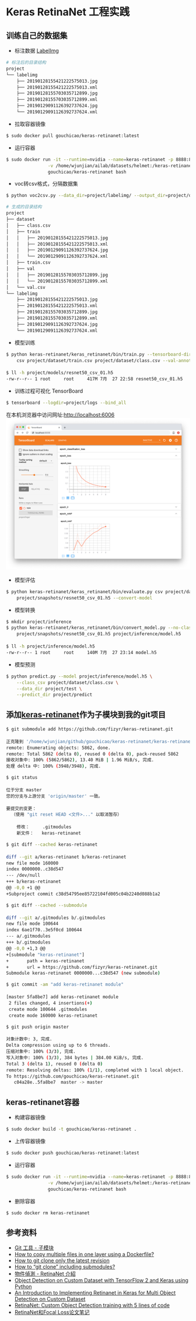 # Keras RetinaNet 工程实践

## 训练自己的数据集
* 标注数据
[LabelImg](https://github.com/tzutalin/labelImg)

```bash
# 标注后的目录结构
project
└── labelimg
    ├── 20190128155421222575013.jpg
    ├── 20190128155421222575013.xml
    ├── 20190128155703035712899.jpg
    ├── 20190128155703035712899.xml
    ├── 20190129091126392737624.jpg
    └── 20190129091126392737624.xml
```

* 拉取容器镜像
```bash
$ sudo docker pull gouchicao/keras-retinanet:latest
```

* 运行容器
```bash
$ sudo docker run -it --runtime=nvidia --name=keras-retinanet -p 8888:8888 -p 6006:6006 \
                -v /home/wjunjian/ailab/datasets/helmet:/keras-retinanet/project \
                gouchicao/keras-retinanet bash
```

* voc转csv格式，分隔数据集
```bash
$ python voc2csv.py --data_dir=project/labelimg/ --output_dir=project/dataset
```

```bash
# 生成的目录结构
project
├── dataset
│   ├── class.csv
│   ├── train
│   │   ├── 20190128155421222575013.jpg
│   │   ├── 20190128155421222575013.xml
│   │   ├── 20190129091126392737624.jpg
│   │   └── 20190129091126392737624.xml
│   ├── train.csv
│   ├── val
│   │   ├── 20190128155703035712899.jpg
│   │   └── 20190128155703035712899.xml
│   └── val.csv
└── labelimg
    ├── 20190128155421222575013.jpg
    ├── 20190128155421222575013.xml
    ├── 20190128155703035712899.jpg
    ├── 20190128155703035712899.xml
    ├── 20190129091126392737624.jpg
    └── 20190129091126392737624.xml
```

* 模型训练
```bash
$ python keras-retinanet/keras_retinanet/bin/train.py --tensorboard-dir=project/logs --snapshot-path project/snapshots \
    csv project/dataset/train.csv project/dataset/class.csv --val-annotations project/dataset/val.csv

$ ll -h project/models/resnet50_csv_01.h5
-rw-r--r-- 1 root     root     417M 7月  27 22:58 resnet50_csv_01.h5
```

* 训练过程可视化 TensorBoard
```bash
$ tensorboard --logdir=project/logs --bind_all
```
在本机浏览器中访问网址:[http://localhost:6006](http://localhost:6006)
![](tensorboard.png)

* 模型评估
```bash
$ python keras-retinanet/keras_retinanet/bin/evaluate.py csv project/dataset/val.csv project/dataset/class.csv \
    project/snapshots/resnet50_csv_01.h5 --convert-model
```

* 模型转换
```bash
$ mkdir project/inference
$ python keras-retinanet/keras_retinanet/bin/convert_model.py --no-class-specific-filter \
    project/snapshots/resnet50_csv_01.h5 project/inference/model.h5

$ ll -h project/inference/model.h5
-rw-r--r-- 1 root     root     140M 7月  27 23:14 model.h5
```

* 模型预测
```bash
$ python predict.py --model project/inference/model.h5 \
    --class_csv project/dataset/class.csv \
    --data_dir project/test \
    --predict_dir project/predict
```

## 添加[keras-retinanet](https://github.com/fizyr/keras-retinanet.git)作为子模块到我的git项目

```bash
$ git submodule add https://github.com/fizyr/keras-retinanet.git

正克隆到 '/home/wjunjian/github/gouchicao/keras-retinanet/keras-retinanet'...
remote: Enumerating objects: 5862, done.
remote: Total 5862 (delta 0), reused 0 (delta 0), pack-reused 5862
接收对象中: 100% (5862/5862), 13.40 MiB | 1.96 MiB/s, 完成.
处理 delta 中: 100% (3948/3948), 完成.
```

```bash
$ git status

位于分支 master
您的分支与上游分支 'origin/master' 一致。

要提交的变更：
  （使用 "git reset HEAD <文件>..." 以取消暂存）

	修改：     .gitmodules
	新文件：   keras-retinanet
```

```bash
$ git diff --cached keras-retinanet

diff --git a/keras-retinanet b/keras-retinanet
new file mode 160000
index 0000000..c38d547
--- /dev/null
+++ b/keras-retinanet
@@ -0,0 +1 @@
+Subproject commit c38d54795ee85722104fd005c04b2240d088b1a2
```

```bash
$ git diff --cached --submodule

diff --git a/.gitmodules b/.gitmodules
new file mode 100644
index 6ae1f70..3e5f0cd 100644
--- a/.gitmodules
+++ b/.gitmodules
@@ -0,0 +1,3 @@
+[submodule "keras-retinanet"]
+       path = keras-retinanet
+       url = https://github.com/fizyr/keras-retinanet.git
Submodule keras-retinanet 0000000...c38d547 (new submodule)
```

```bash
$ git commit -am "add keras-retinanet module"

[master 5fa8be7] add keras-retinanet module
 2 files changed, 4 insertions(+)
 create mode 100644 .gitmodules
 create mode 160000 keras-retinanet
```

```bash
$ git push origin master

对象计数中: 3, 完成.
Delta compression using up to 6 threads.
压缩对象中: 100% (3/3), 完成.
写入对象中: 100% (3/3), 384 bytes | 384.00 KiB/s, 完成.
Total 3 (delta 1), reused 0 (delta 0)
remote: Resolving deltas: 100% (1/1), completed with 1 local object.
To https://github.com/gouchicao/keras-retinanet.git
   c04a28e..5fa8be7  master -> master
```

## keras-retinanet容器
* 构建容器镜像
```bash
$ sudo docker build -t gouchicao/keras-retinanet .
```

* 上传容器镜像
```bash
$ sudo docker push gouchicao/keras-retinanet:latest
```

* 运行容器
```bash
$ sudo docker run -it --runtime=nvidia --name=keras-retinanet -p 8888:8888 -p 6006:6006 \
                -v /home/wjunjian/ailab/datasets/helmet:/keras-retinanet/project \
                gouchicao/keras-retinanet bash
```

* 删除容器
```bash
$ sudo docker rm keras-retinanet
```

## 参考资料
* [Git 工具 - 子模块](https://git-scm.com/book/zh/v2/Git-%E5%B7%A5%E5%85%B7-%E5%AD%90%E6%A8%A1%E5%9D%97)
* [How to copy multiple files in one layer using a Dockerfile?](https://stackoverflow.com/questions/30256386/how-to-copy-multiple-files-in-one-layer-using-a-dockerfile)
* [How to git clone only the latest revision](https://codeyarns.com/2014/06/07/how-to-git-clone-only-the-latest-revision/)
* [How to “git clone” including submodules?](https://stackoverflow.com/questions/3796927/how-to-git-clone-including-submodules)
* [物件偵測 - RetinaNet 介紹](https://medium.com/@gino6178/%E7%89%A9%E4%BB%B6%E5%81%B5%E6%B8%AC-retinanet-%E4%BB%8B%E7%B4%B9-dda4100673bb)
* [Object Detection on Custom Dataset with TensorFlow 2 and Keras using Python](https://www.curiousily.com/posts/object-detection-on-custom-dataset-with-tensorflow-2-and-keras-using-python/)
* [An Introduction to Implementing Retinanet in Keras for Multi Object Detection on Custom Dataset](https://medium.com/@tabdulwahabamin/an-introduction-to-implementing-retinanet-in-keras-for-multi-object-detection-on-custom-dataset-be746024c653)
* [RetinaNet: Custom Object Detection training with 5 lines of code](https://towardsdatascience.com/retinanet-custom-object-detection-training-with-5-lines-of-code-37442640d142)
* [RetinaNet和Focal Loss论文笔记](http://www.chenjianqu.com/show-124.html)
